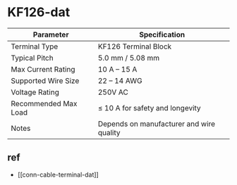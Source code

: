 
# KF126-dat

| Parameter             | Specification                      |
|-----------------------|--------------------------------------|
| Terminal Type         | KF126 Terminal Block                |
| Typical Pitch         | 5.0 mm / 5.08 mm                    |
| Max Current Rating    | 10 A – 15 A                         |
| Supported Wire Size   | 22 – 14 AWG                         |
| Voltage Rating        | 250V AC                             |
| Recommended Max Load  | ≤ 10 A for safety and longevity     |
| Notes                 | Depends on manufacturer and wire quality |


## ref 

- [[conn-cable-terminal-dat]]